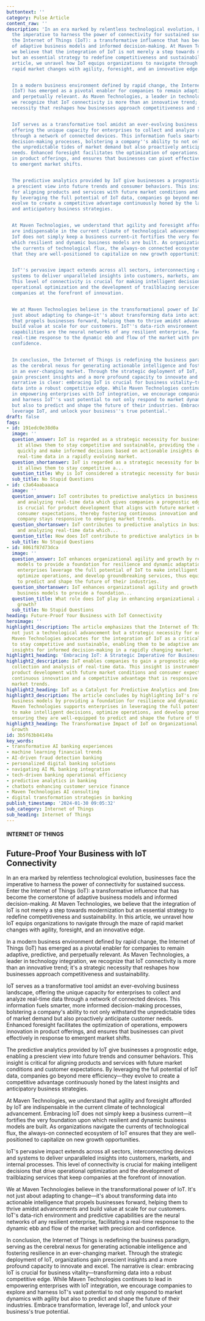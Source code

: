 ```yaml
---
buttontext: ''
category: Pulse Article
content_raw: ''
description: 'In an era marked by relentless technological evolution, businesses face
  the imperative to harness the power of connectivity for sustained success. Enter
  the Internet of Things (IoT): a transformative influence that has become the cornerstone
  of adaptive business models and informed decision-making. At Maven Technologies,
  we believe that the integration of IoT is not merely a step towards modernization
  but an essential strategy to redefine competitiveness and sustainability. In this
  article, we unravel how IoT equips organizations to navigate through the maze of
  rapid market changes with agility, foresight, and an innovative edge.


  In a modern business environment defined by rapid change, the Internet of Things
  (IoT) has emerged as a pivotal enabler for companies to remain adaptive, predictive,
  and perpetually relevant. As Maven Technologies, a leader in technology integration,
  we recognize that IoT connectivity is more than an innovative trend; it''s a strategic
  necessity that reshapes how businesses approach competitiveness and sustainability.


  IoT serves as a transformative tool amidst an ever-evolving business landscape,
  offering the unique capacity for enterprises to collect and analyze real-time data
  through a network of connected devices. This information fuels smarter, more informed
  decision-making processes, bolstering a company''s ability to not only withstand
  the unpredictable tides of market demand but also proactively anticipate customer
  needs. Enhanced foresight facilitates the optimization of operations, empowers innovation
  in product offerings, and ensures that businesses can pivot effectively in response
  to emergent market shifts.


  The predictive analytics provided by IoT give businesses a prognostic edge, enabling
  a prescient view into future trends and consumer behaviors. This insight is critical
  for aligning products and services with future market conditions and customer expectations.
  By leveraging the full potential of IoT data, companies go beyond mere efficiency—they
  evolve to create a competitive advantage continuously honed by the latest insights
  and anticipatory business strategies.


  At Maven Technologies, we understand that agility and foresight afforded by IoT
  are indispensable in the current climate of technological advancement. Embracing
  IoT does not simply keep a business current—it fortifies the very foundation upon
  which resilient and dynamic business models are built. As organizations navigate
  the currents of technological flux, the always-on connected ecosystem of IoT ensures
  that they are well-positioned to capitalize on new growth opportunities.


  IoT''s pervasive impact extends across all sectors, interconnecting devices and
  systems to deliver unparalleled insights into customers, markets, and internal processes.
  This level of connectivity is crucial for making intelligent decisions that drive
  operational optimization and the development of trailblazing services that keep
  companies at the forefront of innovation.


  We at Maven Technologies believe in the transformational power of IoT. It''s not
  just about adapting to change—it''s about transforming data into actionable intelligence
  that propels businesses forward, helping them to thrive amidst advancements and
  build value at scale for our customers. IoT''s data-rich environment and predictive
  capabilities are the neural networks of any resilient enterprise, facilitating a
  real-time response to the dynamic ebb and flow of the market with precision and
  confidence.


  In conclusion, the Internet of Things is redefining the business paradigm, serving
  as the cerebral nexus for generating actionable intelligence and fostering resilience
  in an ever-changing market. Through the strategic deployment of IoT, organizations
  gain prescient insights and a more profound capacity to innovate and excel. The
  narrative is clear: embracing IoT is crucial for business vitality—transforming
  data into a robust competitive edge. While Maven Technologies continues to lead
  in empowering enterprises with IoT integration, we encourage companies to explore
  and harness IoT''s vast potential to not only respond to market dynamics with agility
  but also to predict and shape the future of their industries. Embrace transformation,
  leverage IoT, and unlock your business''s true potential.'
draft: false
faqs:
- id: 191edc0e38d0a
  image: ''
  question_answer: IoT is regarded as a strategic necessity for businesses because
    it allows them to stay competitive and sustainable, providing the ability to adapt
    quickly and make informed decisions based on actionable insights derived from
    real-time data in a rapidly evolving market.
  question_shortanswer: IoT is regarded as a strategic necessity for businesses because
    it allows them to stay competitive a...
  question_title: Why is IoT considered a strategic necessity for businesses?
  sub_title: No Stupid Questions
- id: c3a64aabaaaca
  image: ''
  question_answer: IoT contributes to predictive analytics in business by collecting
    and analyzing real-time data which gives companies a prognostic edge. This data
    is crucial for product development that aligns with future market conditions and
    consumer expectations, thereby fostering continuous innovation and ensuring a
    company stays responsive to emerging market trends.
  question_shortanswer: IoT contributes to predictive analytics in business by collecting
    and analyzing real-time data which...
  question_title: How does IoT contribute to predictive analytics in business?
  sub_title: No Stupid Questions
- id: 8061f87d73dca
  image: ''
  question_answer: IoT enhances organizational agility and growth by redefining business
    models to provide a foundation for resilience and dynamic adaptation. It helps
    enterprises leverage the full potential of IoT to make intelligent decisions,
    optimize operations, and develop groundbreaking services, thus equipping them
    to predict and shape the future of their industries.
  question_shortanswer: IoT enhances organizational agility and growth by redefining
    business models to provide a foundation...
  question_title: What role does IoT play in enhancing organizational agility and
    growth?
  sub_title: No Stupid Questions
heading: Future-Proof Your Business with IoT Connectivity
heroimage: ''
highlight1_description: The article emphasizes that the Internet of Things (IoT) is
  not just a technological advancement but a strategic necessity for organizations.
  Maven Technologies advocates for the integration of IoT as a critical tool for businesses
  to stay competitive and sustainable, enabling them to be adaptive and harness actionable
  insights for informed decision-making in a rapidly changing market.
highlight1_heading: 'Embracing IoT: A Strategic Imperative for Businesses'
highlight2_description: IoT enables companies to gain a prognostic edge through the
  collection and analysis of real-time data. This insight is instrumental in aligning
  product development with future market conditions and consumer expectations, fostering
  continuous innovation and a competitive advantage that is responsive to emerging
  market trends.
highlight2_heading: IoT as a Catalyst for Predictive Analytics and Innovation
highlight3_description: The article concludes by highlighting IoT's role in redefining
  business models by providing a foundation for resilience and dynamic adaptation.
  Maven Technologies supports enterprises in leveraging the full potential of IoT
  to make intelligent decisions, optimize operations, and develop groundbreaking services,
  ensuring they are well-equipped to predict and shape the future of their industries.
highlight3_heading: The Transformative Impact of IoT on Organizational Agility and
  Growth
id: 3b5f63b84149a
key_words:
- transformative AI banking experiences
- machine learning financial trends
- AI-driven fraud detection banking
- personalized digital banking solutions
- navigating AI ML banking integration
- tech-driven banking operational efficiency
- predictive analytics in banking
- chatbots enhancing customer service finance
- Maven Technologies AI consulting
- digital transformation strategies in banking
publish_timestamp: '2024-01-30 09:05:32'
sub_category: Internet of Things
sub_heading: Internet of Things
---
```


#### INTERNET OF THINGS
## Future-Proof Your Business with IoT Connectivity
In an era marked by relentless technological evolution, businesses face the imperative to harness the power of connectivity for sustained success. Enter the Internet of Things (IoT): a transformative influence that has become the cornerstone of adaptive business models and informed decision-making. At Maven Technologies, we believe that the integration of IoT is not merely a step towards modernization but an essential strategy to redefine competitiveness and sustainability. In this article, we unravel how IoT equips organizations to navigate through the maze of rapid market changes with agility, foresight, and an innovative edge.

In a modern business environment defined by rapid change, the Internet of Things (IoT) has emerged as a pivotal enabler for companies to remain adaptive, predictive, and perpetually relevant. As Maven Technologies, a leader in technology integration, we recognize that IoT connectivity is more than an innovative trend; it's a strategic necessity that reshapes how businesses approach competitiveness and sustainability.

IoT serves as a transformative tool amidst an ever-evolving business landscape, offering the unique capacity for enterprises to collect and analyze real-time data through a network of connected devices. This information fuels smarter, more informed decision-making processes, bolstering a company's ability to not only withstand the unpredictable tides of market demand but also proactively anticipate customer needs. Enhanced foresight facilitates the optimization of operations, empowers innovation in product offerings, and ensures that businesses can pivot effectively in response to emergent market shifts.

The predictive analytics provided by IoT give businesses a prognostic edge, enabling a prescient view into future trends and consumer behaviors. This insight is critical for aligning products and services with future market conditions and customer expectations. By leveraging the full potential of IoT data, companies go beyond mere efficiency—they evolve to create a competitive advantage continuously honed by the latest insights and anticipatory business strategies.

At Maven Technologies, we understand that agility and foresight afforded by IoT are indispensable in the current climate of technological advancement. Embracing IoT does not simply keep a business current—it fortifies the very foundation upon which resilient and dynamic business models are built. As organizations navigate the currents of technological flux, the always-on connected ecosystem of IoT ensures that they are well-positioned to capitalize on new growth opportunities.

IoT's pervasive impact extends across all sectors, interconnecting devices and systems to deliver unparalleled insights into customers, markets, and internal processes. This level of connectivity is crucial for making intelligent decisions that drive operational optimization and the development of trailblazing services that keep companies at the forefront of innovation.

We at Maven Technologies believe in the transformational power of IoT. It's not just about adapting to change—it's about transforming data into actionable intelligence that propels businesses forward, helping them to thrive amidst advancements and build value at scale for our customers. IoT's data-rich environment and predictive capabilities are the neural networks of any resilient enterprise, facilitating a real-time response to the dynamic ebb and flow of the market with precision and confidence.

In conclusion, the Internet of Things is redefining the business paradigm, serving as the cerebral nexus for generating actionable intelligence and fostering resilience in an ever-changing market. Through the strategic deployment of IoT, organizations gain prescient insights and a more profound capacity to innovate and excel. The narrative is clear: embracing IoT is crucial for business vitality—transforming data into a robust competitive edge. While Maven Technologies continues to lead in empowering enterprises with IoT integration, we encourage companies to explore and harness IoT's vast potential to not only respond to market dynamics with agility but also to predict and shape the future of their industries. Embrace transformation, leverage IoT, and unlock your business's true potential.